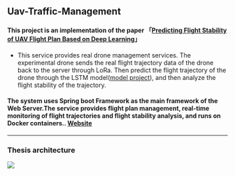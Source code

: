 ## Uav-Traffic-Management

#### This project is an implementation of the paper 「[Predicting Flight Stability of UAV Flight Plan Based on Deep Learning](https://ndltd.ncl.edu.tw/cgi-bin/gs32/gsweb.cgi/ccd=3esI3R/record?r1=1&h1=1)」

 * This service provides real drone management services. The experimental drone sends the real flight trajectory data of the drone back to the server through LoRa. Then predict the flight trajectory of the drone through the LSTM model([model project](https://github.com/ShawnSWu/Predict-Trajectory-LSTM-Model)), and then analyze the flight stability of the trajectory. 

#### **The system uses Spring boot Framework as the main framework of the Web Server.The service provides flight plan management, real-time monitoring of flight trajectories and flight stability analysis, and runs on Docker containers.. [Website](http://utm-system-frontend.herokuapp.com/realtime_map/html/drone-map.html)**

---
### Thesis architecture
![](https://i.imgur.com/V6zrzko.png)
